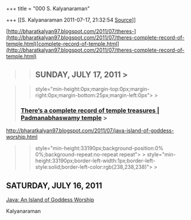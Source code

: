 +++
title = "000 S. Kalyanaraman"

+++
[[S. Kalyanaraman	2011-07-17, 21:32:54 [Source](https://groups.google.com/g/bvparishat/c/txBkTbnf7ss)]]



[http://bharatkalyan97.blogspot.com/2011/07/theres-](http://bharatkalyan97.blogspot.com/2011/07/theres-complete-record-of-temple.html)[complete-record-of-temple.html](http://bharatkalyan97.blogspot.com/2011/07/theres-complete-record-of-temple.html)

  

> 
> > ## SUNDAY, JULY 17, 2011 >
> 

> 
> > 
> > 
> >  style="min-height:0px;margin-top:0px;margin-right:0px;margin-bottom:25px;margin-left:0px"> >
> ### [There’s a complete record of temple treasures \| Padmanabhaswamy temple](http://expressbuzz.com/magazine/there%E2%80%99s-a-complete-record-of-temple-treasures/294232.html) >
> 
> > 
> > 
> > 

  

<http://bharatkalyan97.blogspot.com/2011/07/java-island-of-goddess-worship.html>

> 
> > 
> >  style="min-height:33190px;background-position:0% 0%;background-repeat:no-repeat repeat"> >
>  style="min-height:33190px;border-left-width:1px;border-left-style:solid;border-left-color:rgb(238,238,238)"> >
> 
> > 
> > 
> > 

## 

## SATURDAY, JULY 16, 2011

[Java: An Island of Goddess Worship](http://mirrorofisis.freeyellow.com/id573.html)

Kalyanaraman

